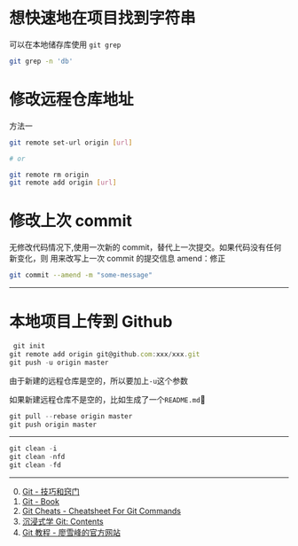 # 想快速地在项目找到字符串

可以在本地储存库使用 `git grep`

```sh
git grep -n 'db'
```

# 修改远程仓库地址

方法一

```sh
git remote set-url origin [url]

# or

git remote rm origin
git remote add origin [url]

```

# 修改上次 commit

无修改代码情况下,使用一次新的 commit，替代上一次提交。如果代码没有任何新变化，则
用来改写上一次 commit 的提交信息 amend：修正

```bash
git commit --amend -m "some-message"
```

---

# 本地项目上传到 Github

```javascript
 git init
git remote add origin git@github.com:xxx/xxx.git
git push -u origin master
```

由于新建的远程仓库是空的，所以要加上`-u`这个参数

如果新建远程仓库不是空的，比如生成了一个`README.md`

```javascript
git pull --rebase origin master
git push origin master
```

---

```javascript
git clean -i
git clean -nfd
git clean -fd
```

---

0. [Git - 技巧和窍门](https://git-scm.com/book/zh/v1/Git-%E5%9F%BA%E7%A1%80-%E6%8A%80%E5%B7%A7%E5%92%8C%E7%AA%8D%E9%97%A8)
1. [Git - Book](https://git-scm.com/book/zh/v2)
1. [Git Cheats - Cheatsheet For Git Commands](http://gitcheats.com/)
1. [沉浸式学 Git: Contents](http://igit.linuxtoy.org/contents.html)
1. [Git 教程 - 廖雪峰的官方网站](https://www.liaoxuefeng.com/wiki/0013739516305929606dd18361248578c67b8067c8c017b000)
